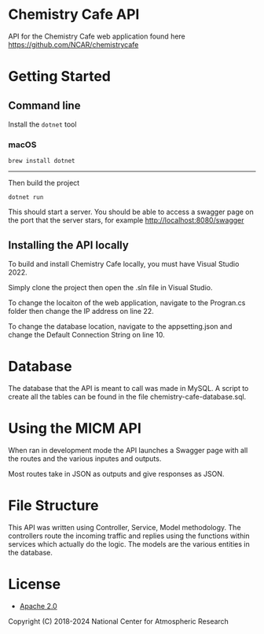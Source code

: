 Chemistry Cafe API
==============

API for the Chemistry Cafe web application found here https://github.com/NCAR/chemistrycafe


# Getting Started

## Command line

Install the `dotnet` tool

### macOS

```
brew install dotnet
```

---

Then build the project

```
dotnet run
```

This should start a server. You should be able to access a swagger page on the port that the server stars, for example [http://localhost:8080/swagger](http://localhost:8080)

## Installing the API locally
To build and install Chemistry Cafe locally, you must have Visual Studio 2022.

Simply clone the project then open the .sln file in Visual Studio.

To change the locaiton of the web application, navigate to the Progran.cs folder then change the IP address on line 22.

To change the database location, navigate to the appsetting.json and change the Default Connection String on line 10.

# Database
The database that the API is meant to call was made in MySQL. A script to create all the tables can be found in the file chemistry-cafe-database.sql.

# Using the MICM API

When ran in development mode the API launches a Swagger page with all the routes and the various inputes and outputs.

Most routes take in JSON as outputs and give responses as JSON.

# File Structure
This API was written using Controller, Service, Model methodology. The controllers route the incoming traffic and replies using the functions within services which actually do the logic. The models are the various entities in the database.

# License

- [Apache 2.0](/LICENSE)

Copyright (C) 2018-2024 National Center for Atmospheric Research
